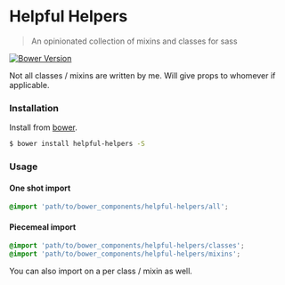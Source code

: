# Helpful Helpers

> An opinionated collection of mixins and classes for sass

[![Bower Version](http://img.shields.io/bower/v/helpful-helpers.svg)](https://github.com/kuatsure/helpful-helpers)

Not all classes / mixins are written by me. Will give props to whomever if applicable.

### Installation

Install from [bower](http://bower.io).

```bash
$ bower install helpful-helpers -S
```

### Usage

#### One shot import

```scss
@import 'path/to/bower_components/helpful-helpers/all';
```

#### Piecemeal import

```scss
@import 'path/to/bower_components/helpful-helpers/classes';
@import 'path/to/bower_components/helpful-helpers/mixins';
```

You can also import on a per class / mixin as well.
